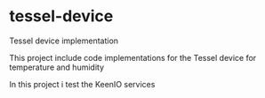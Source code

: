 # tessel-device
Tessel device implementation

This project include code implementations for the Tessel device for temperature and humidity

In this project i test the KeenIO services

